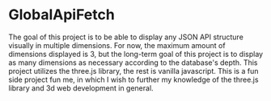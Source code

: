 # GlobalApiFetch
The goal of this project is to be able to display any JSON API structure visually in multiple dimensions. For now, the maximum amount of dimensions displayed is 3, but the long-term goal of this project is to display as many dimensions as necessary according to the database's depth. This project utilizes the three.js library, the rest is vanilla javascript. This is a fun side project fun me, in which I wish to further my knowledge of the three.js library and 3d web development in general.
